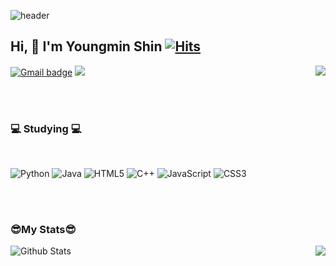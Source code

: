 ![header](https://capsule-render.vercel.app/api?type=waving&color=548294&height=250&section=header&text=%20&fontSize=90)
## Hi, 👋 I'm Youngmin Shin [![Hits](https://hits.seeyoufarm.com/api/count/incr/badge.svg?url=https%3A%2F%2Fgithub.com%2Fuiw6unoh&count_bg=%23FFE2E2&title_bg=%23FFABAB&icon=&icon_color=%23E7E7E7&title=hits&edge_flat=false)](https://hits.seeyoufarm.com)

[![Gmail badge](https://img.shields.io/badge/Gmail-F40D12?style=for-the-flat&logo=gmail&logoColor=white&logowidth=&link=mailto:uiw6unoh@naver.com)](mailto:uiw6unoh@naver.com)
<a href="https://blog.naver.com/uiw6unoh" target="_blank"><img src="https://img.shields.io/badge/Blog-FCF80?style=for-the-flat&logo=blogger&logoColor=white"/></a>
<img align='right' src="http://mazassumnida.wtf/api/v2/generate_badge?boj=uiw6unoh">


<br/><br/>
 
<h3>💻 Studying 💻</h3>

<br/>

![Python](https://img.shields.io/badge/python-3670A0?style=for-the-badge&logo=python&logoColor=ffdd54) ![Java](https://img.shields.io/badge/java-%23ED8B00.svg?style=for-the-badge&logo=java&logoColor=white) ![HTML5](https://img.shields.io/badge/html5-%23E34F26.svg?style=for-the-badge&logo=html5&logoColor=white) ![C++](https://img.shields.io/badge/c++-%2300599C.svg?style=for-the-badge&logo=c%2B%2B&logoColor=white) ![JavaScript](https://img.shields.io/badge/javascript-%23323330.svg?style=for-the-badge&logo=javascript&logoColor=%23F7DF1E) ![CSS3](https://img.shields.io/badge/css3-%231572B6.svg?style=for-the-badge&logo=css3&logoColor=white) 


<br/><br/>

### 😎My Stats😎 <br/>
![Github Stats](https://github-readme-stats.vercel.app/api?username=uiw6unoh&show_icons=true) <img align='right'  src="http://mazandi.herokuapp.com/api?handle={uiw6unoh}&theme=cold"/>



